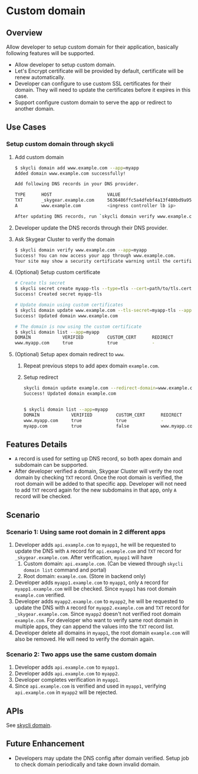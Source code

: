 # Custom domain

## Overview

Allow developer to setup custom domain for their application, basically following features will be supported.

- Allow developer to setup custom domain.
- Let's Encrypt certificate will be provided by default, certificate will be renew automatically.
- Developer can configure to use custom SSL certificates for their domain. They will need to update the certificates before it expires in this case.
- Support configure custom domain to serve the app or redirect to another domain.

## Use Cases

### Setup custom domain through skycli

1. Add custom domain

    ```sh
    $ skycli domain add www.example.com --app=myapp
    Added domain www.example.com successfully!

    Add following DNS records in your DNS provider.

    TYPE      HOST                     VALUE
    TXT       _skygear.example.com     5636486ffc5a4dfebf4a13f480bd9a95
    A         www.example.com          <ingress controller lb ip>

    After updating DNS records, run `skycli domain verify www.example.com` to verify domain.
    ```

1. Developer update the DNS records through their DNS provider.

1. Ask Skygear Cluster to verify the domain

    ```sh
    $ skycli domain verify www.example.com --app=myapp
    Success! You can now access your app through www.example.com.
    Your site may show a security certificate warning until the certificate has been provisioned.
    ```

1. (Optional) Setup custom certificate

    ```sh
    # Create tls secret
    $ skycli secret create myapp-tls --type=tls --cert=path/to/tls.cert --key=path/to/tls.key --app=myapp
    Success! Created secret myapp-tls

    # Update domain using custom certificates
    $ skycli domain update www.example.com --tls-secret=myapp-tls --app=myapp
    Success! Updated domain www.example.com

    # The domain is now using the custom certificate
    $ skycli domain list --app=myapp
    DOMAIN            VERIFIED         CUSTOM_CERT      REDIRECT        SSL_CERT_EXPIRY               CREATED_AT
    www.myapp.com     true             true             -               2020-11-26 20:00:00 +08:00    2019-11-26 18:00:00 +08:00
    ```

1. (Optional) Setup apex domain redirect to `www`.

    1. Repeat previous steps to add apex domain `example.com`.

    1. Setup redirect
        ```sh
        skycli domain update example.com --redirect-domain=www.example.com
        Success! Updated domain example.com


        $ skycli domain list --app=myapp
        DOMAIN            VERIFIED         CUSTOM_CERT      REDIRECT            SSL_CERT_EXPIRY               CREATED_AT
        www.myapp.com     true             true             -                   2020-11-26 20:00:00 +08:00    2019-11-26 18:00:00 +08:00
        myapp.com         true             false            www.myapp.com       -                             2019-11-26 18:00:00 +08:00
        ```

## Features Details

- `A` record is used for setting up DNS record, so both apex domain and subdomain can be supported.
- After developer verified a domain, Skygear Cluster will verify the root domain by checking `TXT` record. Once the root domain is verified, the root domain will be added to that specific app. Developer will not need to add `TXT` record again for the new subdomains in that app, only `A` record will be checked.

## Scenario

### Scenario 1: Using same root domain in 2 different apps

1. Developer adds `api.example.com` to `myapp1`, he will be requested to update the DNS with `A` record for `api.example.com` and `TXT` record for `_skygear.example.com`. After verification, `myapp1` will have
    1. Custom domain: `api.example.com`. (Can be viewed through `skycli domain list` command and portal)
    1. Root domain: `example.com`. (Store in backend only)
1. Developer adds `myapp1.example.com` to `myapp1`, only `A` record for `myapp1.example.com` will be checked. Since `myapp1` has root domain `example.com` verified.
1. Developer adds `myapp2.example.com` to `myapp2`, he will be requested to update the DNS with `A` record for `myapp2.example.com` and `TXT` record for `_skygear.example.com`. Since `myapp2` doesn't not verified root domain `example.com`. For developer who want to verify same root domain in multiple apps, they can append the values into the `TXT` record list.
1. Developer delete all domains in `myapp1`, the root domain `example.com` will also be removed. He will need to verify the domain again.

### Scenario 2: Two apps use the same custom domain

1. Developer adds `api.example.com` to `myapp1`.
1. Developer adds `api.example.com` to `myapp2`.
1. Developer completes verification in `myapp1`.
1. Since `api.example.com` is verified and used in `myapp1`, verifying `api.example.com` in `myapp2` will be rejected.

## APIs

See [skycli domain](../270-next-skycli/commands.md#skycli-domain).

## Future Enhancement

- Developers may update the DNS config after domain verified. Setup job to check domain periodically and take down invalid domain.
